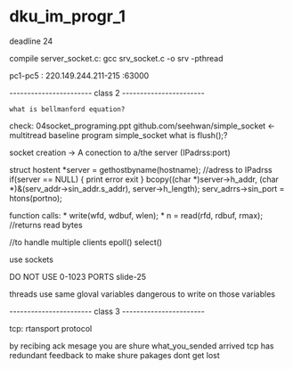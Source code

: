 # dku_im_progr_1
deadline 24

compile server_socket.c:
gcc srv_socket.c -o srv -pthread

pc1-pc5 : 220.149.244.211-215 :63000

----------------------- class 2 -----------------------

    what is bellmanford equation?

check: 04socket_programing.ppt
github.com/seehwan/simple_socket  <-  multitread baseline program
    simple_socket
        what is flush();?

socket creation  ->  A conection to a/the server (IPadrss:port)

struct hostent *server = gethostbyname(hostname); //adress to IPadrss
if(server == NULL)
{
    print error
    exit
}
bcopy((char *)server->h_addr, (char *)&(serv_addr->sin_addr.s_addr), server->h_length);
serv_adrrs->sin_port = htons(portno);

function calls:
    * write(wfd, wdbuf, wlen);
    * n = read(rfd, rdbuf, rmax); //returns read bytes

//to handle multiple clients
epoll()
select()

use sockets

DO NOT USE 0-1023 PORTS  slide-25

threads use same gloval variables
    dangerous to write on those variables


----------------------- class 3 -----------------------

tcp: rtansport protocol

by recibing ack mesage you are shure what_you_sended arrived
    tcp has redundant feedback to make shure pakages dont get lost